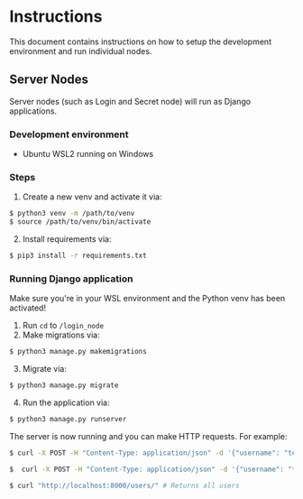 # Instructions
This document contains instructions on how to setup the development environment and run individual nodes.

## Server Nodes
Server nodes (such as Login and Secret node) will run as Django applications.

### Development environment
- Ubuntu WSL2 running on Windows

### Steps
1. Create a new venv and activate it via:
```sh
$ python3 venv -m /path/to/venv
$ source /path/to/venv/bin/activate
```
2. Install requirements via:
```sh
$ pip3 install -r requirements.txt
```

### Running Django application
Make sure you're in your WSL environment and the Python venv has been activated!
1. Run `cd` to `/login_node`
2. Make migrations via:
```sh
$ python3 manage.py makemigrations
```
3. Migrate via:
```sh
$ python3 manage.py migrate
```
4. Run the application via:
```sh
$ python3 manage.py runserver
```

The server is now running and you can make HTTP requests. For example:
```sh
$ curl -X POST -H "Content-Type: application/json" -d '{"username": "temp", "password":"s3cr3t"}' http://localhost:8000/register/ # Create new user
```
```sh
$  curl -X POST -H "Content-Type: application/json" -d '{"username": "temp", "password":"s3cr3t"}' http://localhost:8000/login/ # Login as existing user
```
```sh
$ curl "http://localhost:8000/users/" # Returns all users
```

